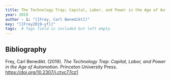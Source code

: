 ```yaml
---
title: The Technology Trap; Capital, Labor, and Power in the Age of Automation
year: 2019
author - 1: "[[Frey, Carl Benedikt]]"
key: "[[Frey2019-yf]]"
tags:  # Tags field is included but left empty
---
```


## Bibliography
Frey, Carl Benedikt. (2019). _The Technology Trap: Capital, Labor, and Power in the Age of
Automation_. Princeton University Press. https://doi.org/10.2307/j.ctvc77cz1
